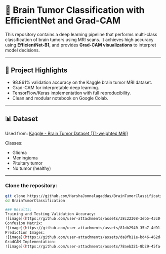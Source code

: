 # 🧠 Brain Tumor Classification with EfficientNet and Grad-CAM

This repository contains a deep learning pipeline that performs multi-class classification of brain tumors using MRI scans. It achieves high accuracy using **EfficientNet-B1**, and provides **Grad-CAM visualizations** to interpret model decisions.

---

## 🚀 Project Highlights
- 98.861% validation accuracy on the Kaggle brain tumor MRI dataset.
- Grad-CAM for interpretable deep learning.
- TensorFlow/Keras implementation with full reproducibility.
- Clean and modular notebook on Google Colab.

---

## 📊 Dataset

Used from: [Kaggle - Brain Tumor Dataset (T1-weighted MRI)](https://www.kaggle.com/datasets/masoudnickparvar/brain-tumor-mri-dataset)

Classes:
- Glioma
- Meningioma
- Pituitary tumor
- No tumor (healthy)

---

### Clone the repository:
```bash
git clone https://github.com/HarshaJonnalagaddas/BrainTumorClassification.git
cd BrainTumorClassification

### Results:
Training and Testing Validation Accuracy:
![image](https://github.com/user-attachments/assets/38c22308-3eb5-43c0-acf1-a45dd04fad7f)
Confusion Matrix:
![image](https://github.com/user-attachments/assets/81db2940-35b7-4d91-8528-a4d24f336f8e)
Prediction Images:
![image](https://github.com/user-attachments/assets/da8fb11e-bd46-462d-bcbc-0576b53ab322)
GradCAM Implementation:
![image](https://github.com/user-attachments/assets/78aeb321-8b29-45fa-b2d8-7dba4d07ffea)





